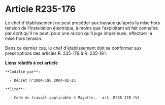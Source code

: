 # Article R235-176

Le chef d'établissement ne peut procéder aux travaux qu'après la mise hors tension de l'installation électrique, à moins que
l'exploitant ait fait connaître par écrit qu'il ne peut, pour une raison qu'il juge impérieuse, effectuer la mise hors
tension. 

Dans ce dernier cas, le chef d'établissement doit se conformer aux prescriptions des articles R. 235-178 à R. 235-181.

**Liens relatifs à cet article**

	**Codifié par**:

	  - Décret n°2004-196 2004-02-25

	**Cite**:

	  - Code du travail applicable à Mayotte. - art. R235-178 (V)
